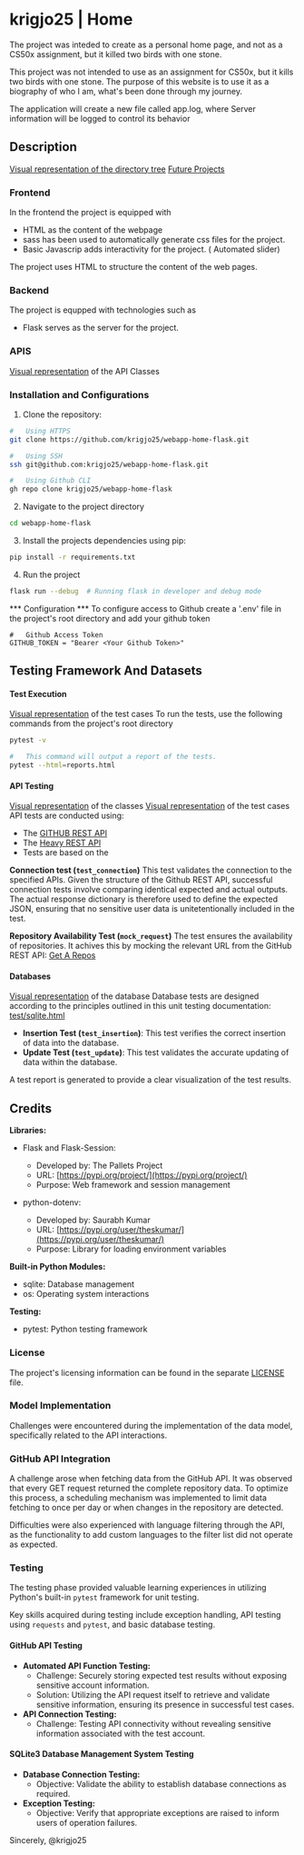 # krigjo25 | Home
The project was inteded to create as a personal home page, and not as a CS50x assignment, but it killed two birds with one stone.

This project was not intended to use as an assignment for CS50x, but it kills two birds with one stone. The purpose of this website is to use it as a biography of who I am,  what's been done through my journey.

The application will create a new file called app.log, where Server information will be logged to control its behavior

## Description
[Visual representation of the directory tree](./model/directoryTree.md)
[Future Projects](https://github.com/users/krigjo25/projects/17)

###    Frontend
In the frontend the project is equipped with
* HTML as the content of the webpage
* sass has been used to automatically generate css files for the project.
* Basic Javascrip adds interactivity for the project. ( Automated slider)

The project uses HTML to structure the content of the web pages.

###   Backend
The project is equpped with technologies such as
-   Flask serves as the server for the project.

### APIS
[Visual representation](./model/apis.md) of the API Classes


### Installation and Configurations

1. Clone the repository:
```sh
#   Using HTTPS
git clone https://github.com/krigjo25/webapp-home-flask.git

#   Using SSH
ssh git@github.com:krigjo25/webapp-home-flask.git

#   Using Github CLI
gh repo clone krigjo25/webapp-home-flask
```

2. Navigate to the project directory
```sh
cd webapp-home-flask
```

3. Install the projects dependencies using pip:
```sh
pip install -r requirements.txt
```
4. Run the project
```sh
flask run --debug  # Running flask in developer and debug mode
```
*** Configuration ***
To configure access to Github create a '.env' file in the project's root directory and add your github token

```env
#   Github Access Token
GITHUB_TOKEN = "Bearer <Your Github Token>"
```

## Testing Framework And Datasets

####    Test Execution
[Visual representation](./model/testmodel.md) of the test cases
To run the tests, use the following commands from the project's root directory

```sh
pytest -v

#   This command will output a report of the tests.
pytest --html=reports.html
```

####    API Testing
[Visual representation](./model/apis.md) of the classes
[Visual representation](./model/testmodel.md) of the test cases
API tests are conducted using:

- The [GITHUB REST API](https://docs.github.com/en/rest/users/users?apiVersion=2022-11-28)
- The [Heavy REST API](https://api.hevyapp.com/docs/)
- Tests are based on the 

**Connection test (`test_connection`)**
This test validates the connection to the specified APIs.
Given the structure of the Github REST API, successful
connection tests involve comparing identical expected and
actual outputs. The actual response dictionary is therefore
used to define the expected JSON, ensuring that no sensitive
user data is unitetentionally included in the test.

**Repository Availability Test (`mock_request`)**
The test ensures the availability of repositories.
It achives this by mocking the relevant URL from
the GitHub REST API: [Get A Repos](https://docs.github.com/en/rest/repos/repos?apiVersion=2022-11-28#get-a-repository)

####    Databases
[Visual representation](./model/database.md) of the database
Database tests are designed according to the principles
outlined in this unit testing documentation: [test/sqlite.html](https://python-basics-tutorial.readthedocs.io/en/24.1.0/test/sqlite.html)

* **Insertion Test (`test_insertion`)**: This test verifies the correct insertion of data into the database.
* **Update Test (`test_update`)**: This test validates the accurate updating of data within the database.

A test report is generated to provide a clear visualization of the test results.

##   Credits
**Libraries:**

* Flask and Flask-Session:
    * Developed by: The Pallets Project
    * URL: [https://pypi.org/project/](https://pypi.org/project/)
    * Purpose: Web framework and session management

* python-dotenv:
    * Developed by: Saurabh Kumar
    * URL: [https://pypi.org/user/theskumar/](https://pypi.org/user/theskumar/)
    * Purpose: Library for loading environment variables

**Built-in Python Modules:**

* sqlite: Database management
* os: Operating system interactions

**Testing:**

* pytest: Python testing framework

###   License
The project's licensing information can be found in the separate [LICENSE](./license) file.

###   Model Implementation
Challenges were encountered during the implementation of the data model, specifically related to the API interactions.

###   GitHub API Integration
A challenge arose when fetching data from the GitHub API. It was observed that every GET request returned the complete repository data. To optimize this process, a scheduling mechanism was implemented to limit data fetching to once per day or when changes in the repository are detected.

Difficulties were also experienced with language filtering through the API, as the functionality to add custom languages to the filter list did not operate as expected.

###   Testing
The testing phase provided valuable learning experiences in utilizing Python's built-in `pytest` framework for unit testing.

Key skills acquired during testing include exception handling, API testing using `requests` and `pytest`, and basic database testing.

####   GitHub API Testing
* **Automated API Function Testing:**
    * Challenge: Securely storing expected test results without exposing sensitive account information.
    * Solution: Utilizing the API request itself to retrieve and validate sensitive information, ensuring its presence in successful test cases.
* **API Connection Testing:**
    * Challenge: Testing API connectivity without revealing sensitive information associated with the test account.

####   SQLite3 Database Management System Testing
* **Database Connection Testing:**
    * Objective: Validate the ability to establish database connections as required.
* **Exception Testing:**
    * Objective: Verify that appropriate exceptions are raised to inform users of operation failures.


Sincerely,
@krigjo25

